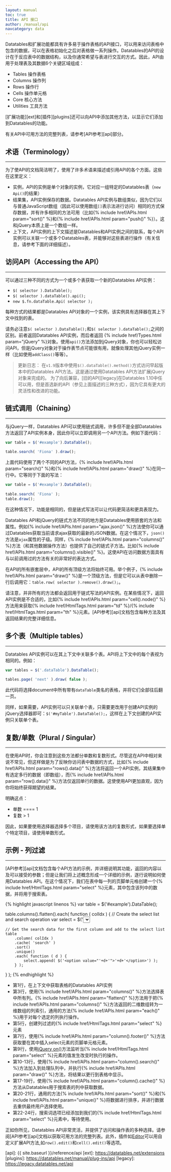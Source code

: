 ```yaml
---
layout: manual
toc: true
title: API 接口
author: /manual/api
navcategory: data
---
```


Datatables和扩展功能都具有许多易于操作表格的API接口，可以用来访问表格中包含的数据，可以在表格初始化之后对表格做一系列操作。Datatables的API的设计在于反应表中的数据结构，以及你通常希望与表进行交互的方式。因此，API由用于处理表及其数据6个关键区域组成：

- Tables 操作表格
- Columns 操作列
- Rows 操作行
- Cells 操作单元格
- Core 核心方法
- Utilities 工具方法

[扩展功能][ext]和[插件][plugins]还可以向API中添加其他方法，以显示它们添加到Datatables的功能。


有关API中可用方法的完整列表，请参考[API参考][api]部分。

## 术语（Terminology）
---

为了使API的文档简洁明了，使用了许多术语来描述或引用API的各个方面。这些在这里定义：

- 实例，API的实例是单个对象的实例，它对应一组特定的Datatables表（`new Api()`的结果）
- 结果集，API实例保存的数据。Datatables API实例与数组类似，因为它们以与普通JavaScript数组（因此可以使用数组`[]`表示法进行访问）相同的方式保存数据，并有许多相同的方法可用（比如{% include href/APIs.html param="sort()" %}和{% include href/APIs.html param="push()" %}）。这和jQuery本质上是一个数组一样。
- 上下文，API实例的上下文描述是Datatables和API实例之间的联系，每个API实例可以关联一个或多个Datatables表，并能够对这些表进行操作（有关信息，请参考下面的详细描述）。

## 访问API（Accessing the API）
---

可以通过三种不同的方式为一个或多个表获取一个新的Datatables API实例：

- `$( selector ).DataTable();`
- `$( selector ).dataTable().api();`
- `new $.fn.dataTable.Api( selector );`

每种方式的结果都是Datatables API对象的一个实例，该实例具有选择器在其上下文中找到的表。

请务必注意`$( selector ).DataTable();`和`$( selector ).dataTable();`之间的区别。前者返回Datatables API实例，而后者返回 {% include href/Types.html param="jQuery" %}对象。使用`api()`方法添加到jQuery对象，你也可以轻松访问API，但是jQuery对象对于操作表节点可能很有用，就像处理其他jQuery实例一样（比如使用`addClass()`等等）。

> 更新日志：
> 在`v1.9`版本中使用`$().dataTable().method()`方式访问早起版本中的Datatables API方法。这是通过使用Datatables API方法扩展jQuery对象来完成的。
> 为了向后兼容，[旧的API][legacy]在Datatables 1.10中任可以用，但是首选新的API（参见上面描述的三种方式），因为它具有更大的灵活性和改进的功能。

## 链式调用（Chaining）
---

与jQuery一样，Datatables API可以使用链式调用，许多但不是全部Datatables方法返回了API实例本身，因此你可以立即调用另一个API方法。例如下面代码：

```javascript
var table = $('#example').DataTable();
 
table.search( 'Fiona' ).draw();
```

上面代码使用了两个不同的API方法，{% include href/APIs.html param="search()" %}和{% include href/APIs.html param="draw()" %}在同一行中。它等同于下面的写法：

```javascript
var table = $('#example').DataTable();
 
table.search( 'Fiona' );
table.draw();
```

在这种情况下，功能是相同的，但是链式写法可以让代码更简洁和更具表现力。

Datatables API和jQuery的链式方法不同的地方是Datatables使用嵌套的方法和属性。例如{% include href/APIs.html param="ajax.json()" %}方法使你可以通过Datatables获取当前请求ajax获取的最新的JSON数据。在这个情况下，`json()`方法是`ajax`属性的子级。同样，{% include href/APIs.html param="columns()" %}方法（和其他数据操作方法）也提供了自己的链式子方法。比如{% include href/APIs.html param="columns().visible()" %}。这使API在访问数据方面具有与以前调用过的方法有关的非常好的表达方式。

在API的所有嵌套层中，API的所有顶级方法将始终可用。举个例子，{% include href/APIs.html param="draw()" %}是一个顶级方法，但是它可以从表中删除一行后调用它：`table.row( selector ).remove().draw();`。

请注意，并非所有的方法都会返回用于链式写法的API实例。在某些情况下，返回API实例是不合适的，比如{% include href/APIs.html param="cell().node()" %}方法用来获取{% include href/HtmlTags.html param="td" %}/{% include href/HtmlTags.html param="th" %}元素。[API参考][api]文档包含每种方法及其返回结果的完整详细信息。

## 多个表（Multiple tables）
---

Datatables API实例可以在其上下文中关联多个表。API将上下文中的每个表视为相同的。例如：
```javascript
var tables = $('.dataTable').DataTable();
 
tables.page( 'next' ).draw( false );
```
此代码将选择document中所有带有`dataTable`类名的表格，并将它们全部往后翻一页。

同样，如果需要，API实例可以只关联单个表，只需要更改用于创建API实例的jQuery选择器即可：`$('#myTable').DataTable();`，这样在上下文创建的API实例只关联单个表。

## 复数/单数（Plural / Singular）
---

在使用API时，你会注意到这些方法都分单数和复数形式。尽管这在API中相对来说不常见，但这样做是为了反映你访问表中数据的方式，比如{% include href/APIs.html param="rows().data()" %}方法将返回一个API实例，其结果集中有选定多行的数据（即数组），而{% include href/APIs.html param="row().data()" %}方法仅返回单行的数据。这使使用API更加直观，因为你将始终获得期望的结果。

明确这点：

- 单数 ==== 1
- 复数 > 1

因此，如果要使用选择器选择多个项目，请使用该方法的复数形式，如果要选择单个特定项目，请使用单数形式。


## 示例 - 列过滤
---

[API参考][api]文档包含每个API方法的示例，并详细说明其功能，返回的内容以及可以接受的参数；但是让我们将上述概念形成一个详细的示例，逐行说明如何使用Datatables API。在这个情况下，我们在表中每一列的页脚单元格创建一个{% include href/HtmlTags.html param="select" %}元素，其中包含该列中的数据，并将用于搜索表。

{% highlight javascript linenos %}
var table = $('#example').DataTable();
 
table.columns().flatten().each( function ( colIdx ) {
    // Create the select list and search operation
    var select = $('<select />')
        .appendTo(
            table.column(colIdx).footer()
        )
        .on( 'change', function () {
            table
                .column( colIdx )
                .search( $(this).val() )
                .draw();
        } );
 
    // Get the search data for the first column and add to the select list
    table
        .column( colIdx )
        .cache( 'search' )
        .sort()
        .unique()
        .each( function ( d ) {
            select.append( $('<option value="'+d+'">'+d+'</option>') );
        } );
} );
{% endhighlight %}

- 第1行，在上下文中获取表格的Datatables API实例
- 第3行，使用{% include href/APIs.html param="columns()" %}方法选择表中所有列。{% include href/APIs.html param="flatten()" %}方法用于把{% include href/APIs.html param="columns()" %}方法返回的二维数组转为一维数组的列索引，通用的方法{% include href/APIs.html param="each()" %}用于对每个选定的列执行操作。
- 第5行，创建列过滤的{% include href/HtmlTags.html param="select" %}元素
- 第7行，使用{% include href/APIs.html param="column().footer()" %}方法获取要在其中插入select元素的页脚单元格元素。
- 第9行，使用[jQuery on()][jquery]方法监听当{% include href/HtmlTags.html param="select" %}元素的值发生改变时执行的操作。
- 第10-13行，使用{% include href/APIs.html param="column().search()" %}方法加入到处理队列中，并执行{% include href/APIs.html param="draw()" %}方法，将结果以更行到表格中显示。
- 第17-19行，使用{% include href/APIs.html param="column().cache()" %}方法从Datatables用于搜索表的列中获取数据。
- 第20-21行，通用的方法{% include href/APIs.html param="sort()" %}和{% include href/APIs.html param="unique()" %}将数据进行排序，并进行数据去重供最终用户选择使用。
- 第22-24行，搜索词选项已经添加到我们的{% include href/HtmlTags.html param="select" %}元素中，等待使用。

正如你所见，Datatables API非常灵活，并提供了访问和操作表的多种选择。请参阅[API参考][api]文档以获取可用方法的完整列表。此外，插件如[Editor][editor]可以用自定义扩展API方法,如`row().edit()`和`cell().edit()`等选项。




[jquery]: https://api.jquery.com/on/
[editor]: https://editor.datatables.net/
[api]: {{ site.baseurl }}/reference/api
[ext]: https://datatables.net/extensions
[plugins]: https://datatables.net/manual/plug-ins/api
[legacy]: https://legacy.datatables.net/api
